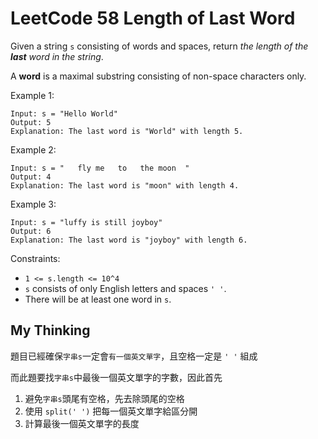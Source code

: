 # LeetCode 58 Length of Last Word
Given a string `s` consisting of words and spaces, return *the length of the **last** word in the string*.

A **word** is a maximal substring consisting of non-space characters only.

Example 1:

```
Input: s = "Hello World"
Output: 5
Explanation: The last word is "World" with length 5.
```

Example 2:

```
Input: s = "   fly me   to   the moon  "
Output: 4
Explanation: The last word is "moon" with length 4.
```

Example 3:

```
Input: s = "luffy is still joyboy"
Output: 6
Explanation: The last word is "joyboy" with length 6.
```

Constraints:

- `1 <= s.length <= 10^4`
- `s` consists of only English letters and spaces `' '`.
- There will be at least one word in `s`.

## My Thinking

題目已經確保`字串s`一定會`有一個英文單字`，且空格一定是 `' '` 組成

而此題要找`字串s`中最後一個英文單字的字數，因此首先
1. 避免`字串s`頭尾有空格，先去除頭尾的空格
2. 使用 `split(' ')` 把每一個英文單字給區分開
3. 計算最後一個英文單字的長度